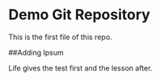 # Demo Git Repository

This is the first file of this repo.

##Adding Ipsum

Life gives the test first and the lesson after.


